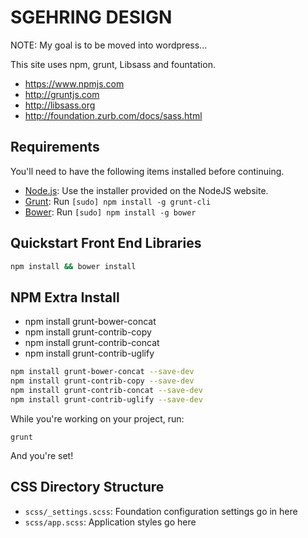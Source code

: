 # SGEHRING DESIGN 
NOTE: My goal is to be moved into wordpress...

This site uses npm, grunt, Libsass and fountation.

  * https://www.npmjs.com
  * http://gruntjs.com
  * http://libsass.org
  * http://foundation.zurb.com/docs/sass.html


## Requirements

You'll need to have the following items installed before continuing.

  * [Node.js](http://nodejs.org): Use the installer provided on the NodeJS website.
  * [Grunt](http://gruntjs.com/): Run `[sudo] npm install -g grunt-cli`
  * [Bower](http://bower.io): Run `[sudo] npm install -g bower`

## Quickstart Front End Libraries

```bash
npm install && bower install
```

## NPM Extra Install
 * npm install grunt-bower-concat
 * npm install grunt-contrib-copy
 * npm install grunt-contrib-concat
 * npm install grunt-contrib-uglify
 
  
```bash
npm install grunt-bower-concat --save-dev
npm install grunt-contrib-copy --save-dev
npm install grunt-contrib-concat --save-dev
npm install grunt-contrib-uglify --save-dev
```

While you're working on your project, run:

`grunt`

And you're set!

## CSS Directory Structure

  * `scss/_settings.scss`: Foundation configuration settings go in here
  * `scss/app.scss`: Application styles go here
